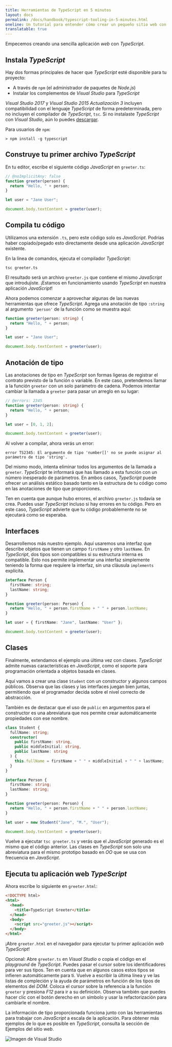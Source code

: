 ```yaml
---
title: Herramientas de TypeScript en 5 minutos
layout: docs
permalink: /docs/handbook/typescript-tooling-in-5-minutes.html
oneline: Un tutorial para entender cómo crear un pequeño sitio web con TypeScript
translatable: true
---
```


Empecemos creando una sencilla aplicación *web* con *TypeScript*.

## Instala *TypeScript*

Hay dos formas principales de hacer que *TypeScript* esté disponible para tu proyecto:

- A través de `npm` (el administrador de paquetes de *Node.js*)
- Instalar los complementos de *Visual Studio* para *TypeScript*

*Visual Studio 2017* y *Visual Studio 2015 Actualización 3* incluyen compatibilidad con el lenguaje *TypeScript* de forma predeterminada, pero no incluyen el compilador de *TypeScript*, `tsc`.
Si no instalaste *TypeScript* con *Visual Studio*, aún lo puedes [descargar](/download).

Para usuarios de `npm`:

```shell
> npm install -g typescript
```

## Construye tu primer archivo *TypeScript*

En tu editor, escribe el siguiente código *JavaScript* en `greeter.ts`:

```ts twoslash
// @noImplicitAny: false
function greeter(person) {
  return "Hello, " + person;
}

let user = "Jane User";

document.body.textContent = greeter(user);
```

## Compila tu código

Utilizamos una extensión `.ts`, pero este código solo es *JavaScript*.
Podrías haber copiado/pegado esto directamente desde una aplicación *JavaScript* existente.

En la línea de comandos, ejecuta el compilador *TypeScript*:

```shell
tsc greeter.ts
```

El resultado será un archivo `greeter.js` que contiene el mismo *JavaScript* que introdujiste.
¡Estamos en funcionamiento usando *TypeScript* en nuestra aplicación *JavaScript*!

Ahora podemos comenzar a aprovechar algunas de las nuevas herramientas que ofrece *TypeScript*.
Agrega una anotación de tipo `:string` al argumento `'person'` de la función como se muestra aquí:

```ts twoslash
function greeter(person: string) {
  return "Hello, " + person;
}

let user = "Jane User";

document.body.textContent = greeter(user);
```

## Anotación de tipo

Las anotaciones de tipo en *TypeScript* son formas ligeras de registrar el contrato previsto de la función o variable.
En este caso, pretendemos llamar a la función `greeter` con un solo parámetro de cadena.
Podemos intentar cambiar la llamada a `greeter` para pasar un arreglo en su lugar:

```ts twoslash
// @errors: 2345
function greeter(person: string) {
  return "Hello, " + person;
}

let user = [0, 1, 2];

document.body.textContent = greeter(user);
```

Al volver a compilar, ahora verás un error:

```shell
error TS2345: El argumento de tipo 'number[]' no se puede asignar al parámetro de tipo 'string'.
```

Del mismo modo, intenta eliminar todos los argumentos de la llamada a `greeter`.
*TypeScript* te informará que has llamado a esta función con un número inesperado de parámetros.
En ambos casos, *TypeScript* puede ofrecer un análisis estático basado tanto en la estructura de tu código como en las anotaciones de tipo que proporciones.

Ten en cuenta que aunque hubo errores, el archivo `greeter.js` todavía se crea.
Puedes usar *TypeScript* incluso si hay errores en tu código. Pero en este caso, *TypeScript* advierte que tu código probablemente no se ejecutará como se esperaba.

## Interfaces

Desarrollemos más nuestro ejemplo. Aquí usaremos una interfaz que describe objetos que tienen un campo `firstName` y otro `lastName`.
En *TypeScript*, dos tipos son compatibles si su estructura interna es compatible.
Esto nos permite implementar una interfaz simplemente teniendo la forma que requiere la interfaz, sin una cláusula `implements` explícita.

```ts twoslash
interface Person {
  firstName: string;
  lastName: string;
}

function greeter(person: Person) {
  return "Hello, " + person.firstName + " " + person.lastName;
}

let user = { firstName: "Jane", lastName: "User" };

document.body.textContent = greeter(user);
```

## Clases

Finalmente, extendamos el ejemplo una última vez con clases.
*TypeScript* admite nuevas características en *JavaScript*, como el soporte para programación orientada a objetos basada en clases.

Aquí vamos a crear una clase `Student` con un constructor y algunos campos públicos.
Observa que las clases y las interfaces juegan bien juntas, permitiendo que el programador decida sobre el nivel correcto de abstracción.

También es de destacar que el uso de `public` en argumentos para el constructor es una abreviatura que nos permite crear automáticamente propiedades con ese nombre.

```ts twoslash
class Student {
  fullName: string;
  constructor(
    public firstName: string,
    public middleInitial: string,
    public lastName: string
  ) {
    this.fullName = firstName + " " + middleInitial + " " + lastName;
  }
}

interface Person {
  firstName: string;
  lastName: string;
}

function greeter(person: Person) {
  return "Hello, " + person.firstName + " " + person.lastName;
}

let user = new Student("Jane", "M.", "User");

document.body.textContent = greeter(user);
```

Vuelve a ejecutar `tsc greeter.ts` y verás que el *JavaScript* generado es el mismo que el código anterior.
Las clases en *TypeScript* son solo una abreviatura para el mismo prototipo basado en *OO* que se usa con frecuencia en *JavaScript*.

## Ejecuta tu aplicación web *TypeScript*

Ahora escribe lo siguiente en `greeter.html`:

```html
<!DOCTYPE html>
<html>
  <head>
    <title>TypeScript Greeter</title>
  </head>
  <body>
    <script src="greeter.js"></script>
  </body>
</html>
```

¡Abre `greeter.html` en el navegador para ejecutar tu primer aplicación *web TypeScript*!

Opcional: Abre `greeter.ts` en *Visual Studio* o copia el código en el *playground* de *TypeScript*.
Puedes pasar el cursor sobre los identificadores para ver sus tipos.
Ten en cuenta que en algunos casos estos tipos se infieren automáticamente para ti.
Vuelve a escribir la última línea y ve las listas de compleción y la ayuda de parámetros en función de los tipos de elementos del *DOM*.
Coloca el cursor sobre la referencia a la función `greeter` y presiona *F12* para ir a su definición.
Observa también que puedes hacer clic con el botón derecho en un símbolo y usar la refactorización para cambiarle el nombre.

La información de tipo proporcionada funciona junto con las herramientas para trabajar con *JavaScript* a escala de la aplicación.
Para obtener más ejemplos de lo que es posible en *TypeScript*, consulta la sección de Ejemplos del sitio *web*.

![Imagen de Visual Studio](/images/docs/greet_person.png)
